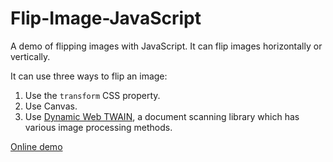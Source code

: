 # Flip-Image-JavaScript

A demo of flipping images with JavaScript. It can flip images horizontally or vertically.

It can use three ways to flip an image:

1. Use the `transform` CSS property.
2. Use Canvas.
3. Use [Dynamic Web TWAIN](https://www.dynamsoft.com/web-twain/overview), a document scanning library which has various image processing methods.

[Online demo](https://tony-xlh.github.io/Flip-Image-JavaScript/)